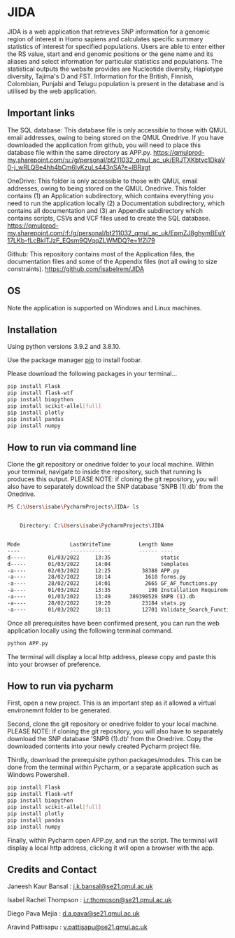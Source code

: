 # JIDA

JIDA is a web application that retrieves SNP information for a genomic region of interest in Homo sapiens and calculates specific summary statistics of interest for specified populations. Users are able to enter either the RS value, start and end genomic positions or the gene name and its aliases and select information for particular statistics and populations. The statistical outputs the website provides are Nucleotide diversity, Haplotype diversity, Tajima's D and FST. Information for the British, Finnish, Colombian, Punjabi and Telugu population is present in the database and is utilised by the web application. 

## Important links
The SQL database:
This database file is only accessible to those with QMUL email addresses, owing to being stored on the QMUL Onedrive. If you have downloaded the application from github, you will need to place this database file within the same directory as APP.py.
https://qmulprod-my.sharepoint.com/:u:/g/personal/bt211032_qmul_ac_uk/ERJTXKbtvc1DkaV0-j_wRLQBe4hh4bCm6lvKzuLs443nSA?e=lBRxgt

OneDrive:
This folder is only accessible to those with QMUL email addresses, owing to being stored on the QMUL Onedrive. This folder contains (1) an Application subdirectory, which contains everything you need to run the application locally (2) a Documentation subdirectory, which contains all documentation and (3) an Appendix subdirectory which contains scripts, CSVs and VCF files used to create the SQL database.
https://qmulprod-my.sharepoint.com/:f:/g/personal/bt211032_qmul_ac_uk/EpmZJ8ghymBEuY17LKb-fLcBkITJzF_EQsm9QVqqZLWMDQ?e=1fZi79

Github:
This repository contains most of the Application files, the documentation files and some of the Appendix files (not all owing to size constraints).
https://github.com/isabelrem/JIDA

## OS
Note the application is supported on Windows and Linux machines.

## Installation

Using python versions 3.9.2 and 3.8.10.

Use the package manager [pip](https://pip.pypa.io/en/stable/) to install foobar.

Please download the following packages in your terminal...

```bash
pip install Flask
pip install flask-wtf
pip install biopython
pip install scikit-allel[full]
pip install plotly
pip install pandas
pip install numpy
```

## How to run via command line
Clone the git repository or onedrive folder to your local machine. Within your terminal, navigate to inside the repository, such that running ls produces this output. PLEASE NOTE: if cloning the git repository, you will also have to separately download the SNP database 'SNPB (1).db' from the Onedrive.

```bash
PS C:\Users\isabe\PycharmProjects\JIDA> ls


    Directory: C:\Users\isabe\PycharmProjects\JIDA


Mode                LastWriteTime         Length Name
----                -------------         ------ ----
d-----       01/03/2022     13:35                static
d-----       01/03/2022     14:04                templates
-a----       02/03/2022     12:25          38388 APP.py
-a----       28/02/2022     18:14           1610 forms.py
-a----       28/02/2022     14:01           2665 GF_AF_functions.py
-a----       01/03/2022     13:35            198 Installation Requirements.txt
-a----       01/03/2022     13:49      389398528 SNPB (1).db
-a----       28/02/2022     19:20          23184 stats.py
-a----       01/03/2022     18:11          12701 Validate_Search_Functions.py
```

Once all prerequisites have been confirmed present, you can run the web application locally using the following terminal command.

```bash
python APP.py
```
The terminal will display a local http address, please copy and paste this into your browser of preference. 

## How to run via pycharm

First, open a new project. This is an important step as it allowed a virtual environemnt folder to be generated.

Second, clone the git repository or onedrive folder to your local machine. PLEASE NOTE: if cloning the git repository, you will also have to separately download the SNP database 'SNPB (1).db' from the Onedrive. Copy the downloaded contents into your newly created Pycharm project file.

Thirdly, download the prerequisite python packages/modules. This can be done from the terminal within Pycharm, or a separate application such as Windows Powershell.

```bash
pip install Flask
pip install flask-wtf
pip install biopython
pip install scikit-allel[full]
pip install plotly
pip install pandas
pip install numpy
```


Finally, within Pycharm open APP.py, and run the script.
The terminal will display a local http address, clicking it will open a browser with the app.


## Credits and Contact
Janeesh Kaur Bansal : j.k.bansal@se21.qmul.ac.uk

Isabel Rachel Thompson : i.r.thompson@se21.qmul.ac.uk

Diego Pava Mejia : d.a.pava@se21.qmul.ac.uk

Aravind Pattisapu : v.pattisapu@se21.qmul.ac.uk
